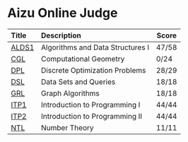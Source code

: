 # Aizu Online Judge

| Title | Description                      | Score   |
| :---- | :------------------------------- | -------- |
| [ALDS1](https://onlinejudge.u-aizu.ac.jp/courses/lesson/1/ALDS1/all) | Algorithms and Data Structures I | 47/58 |
| [CGL](https://onlinejudge.u-aizu.ac.jp/courses/library/4/CGL/all)   | Computational Geometry           | 0/24 |
| [DPL](https://onlinejudge.u-aizu.ac.jp/courses/library/7/DPL/all)   | Discrete Optimization Problems   | 28/29 |
| [DSL](https://onlinejudge.u-aizu.ac.jp/courses/library/3/DSL/all)   | Data Sets and Queries            | 18/18 |
| [GRL](https://onlinejudge.u-aizu.ac.jp/courses/library/5/GRL/all)   | Graph Algorithms                 | 18/18 |
| [ITP1](https://onlinejudge.u-aizu.ac.jp/courses/lesson/2/ITP1/all)  | Introduction to Programming I    | 44/44 |
| [ITP2](https://onlinejudge.u-aizu.ac.jp/courses/lesson/8/ITP2/all)  | Introduction to Programming II   | 44/44 |
| [NTL](https://onlinejudge.u-aizu.ac.jp/courses/library/6/NTL/all)   | Number Theory                    | 11/11 |
